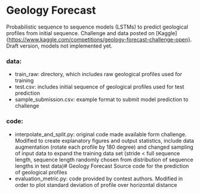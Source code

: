# Geology Forecast
Probabilistic sequence to sequence models (LSTMs) to predict geological profiles from initial sequence.
Challenge and data posted on [Kaggle]{https://www.kaggle.com/competitions/geology-forecast-challenge-open}.
Draft version, models not implemented yet.

### data:
- train_raw: directory, which includes raw geological profiles used for training
- test.csv: includes initial sequence of geological profiles used for test prediction
- sample_submission.csv: example format to submit model prediction to challenge

### code:
- interpolate_and_split.py: original code made available form challenge. Modified to create explanatory figures and output statistics, include data augmentation (rotate each profile by 180 degree) and changed sampling of input data to expand the training data set (stride < full sequence length, sequence length randomly chosen from distribution of sequence lengths in test data)# Geology Forecast
 Source code for the prediction of geological profiles
 - evaluation_metric.py: code provided by contest authors. Modified in order to plot standard deviation of profile over horizontal distance
